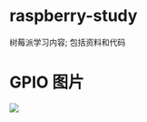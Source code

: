 # raspberry-study
树莓派学习内容; 包括资料和代码

# GPIO 图片
![](https://github.com/AllenSnape/raspberry-study/blob/master/Raspberry-Pi-v2-Mod-B-Pinout.png)
